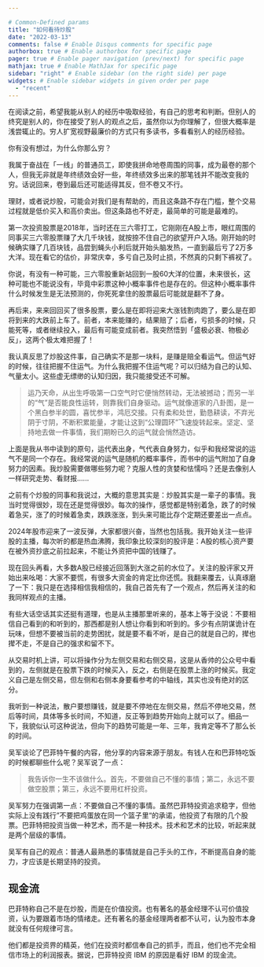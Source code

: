 ```yaml
---

# Common-Defined params
title: "如何看待炒股"
date: "2022-03-13"
comments: false # Enable Disqus comments for specific page
authorbox: true # Enable authorbox for specific page
pager: true # Enable pager navigation (prev/next) for specific page
mathjax: true # Enable MathJax for specific page
sidebar: "right" # Enable sidebar (on the right side) per page
widgets: # Enable sidebar widgets in given order per page
  - "recent"
---
```


在阅读之前，希望我能从别人的经历中吸取经验，有自己的思考和判断。但别人的终究是别人的，你在接受了别人的观点之后，虽然你以为你理解了，但很大概率是浅尝辄止的。穷人扩宽视野最廉价的方式只有多读书，多看看别人的经历经验。

你有没有想过，为什么你那么穷？

我属于奋战在「一线」的普通员工，即使我拼命地卷周围的同事，成为最卷的那个人，但我无非就是年终绩效会好一些，年终绩效多出来的那笔钱并不能改变我的穷。话说回来，卷到最后还可能适得其反，但不卷又不行。

理财，或者说炒股，可能会对我们是有帮助的，而且这条路不存在门槛，整个交易过程就是低价买入和高价卖出。但这条路也不好走，最简单的可能是最难的。

第一次投资股票是2018年，当时还在三六零打工，它刚刚在A股上市，眼红周围的同事买三六零股票赚了大几千块钱，就按捺不住自己的欲望开户入场。刚开始的时候确实赚了几百块钱，品尝到蝇头小利后就开始头脑发热，一直到最后亏了2万多大洋。现在看它的估价，非常庆幸，多亏自己及时止损，不然真的只剩下裤衩了。

你说，有没有一种可能，三六零股重新站回到一股60大洋的位置，未来很长，这种可能也不能说没有，毕竟中彩票这种小概率事件也是存在的。但这种小概率事件什么时候发生是无法预测的，你死死拿住的股票最后可能就是翻不了身。

再后来，来来回回买了很多股票，要么是在即将迎来大涨钱割肉跑了，要么是在即将到来的大跌前上车了。前者，本来能赚的，结果赔了；后者，亏损多的时候，只能死等，或者继续投入，最后有可能变成前者。我突然悟到「盛极必衰、物极必反」，这两个极太难把握了！

我认真反思了炒股这件事，自己确实不是那一块料，是赚是赔全看运气。但运气好的时候，往往把握不住运气。为什么我把握不住运气呢？可以归结为自己的认知、气量太小。这些虚无缥缈的认知归因，我只能接受还不可解。

> 运乃天命，从出生呼吸第一口空气时它便悄然转动，无法被撼动；而另一半的“气”是否能良性运转，则靠我们自身驱动。运气就像道家的八卦图，是一个黑白参半的圆，喜忧参半，鸿厄交接。只有柔和处世，勤恳耕读，不弃光阴于寸阴，不断积累能量，才能让这到“公理圆环”飞速旋转起来。坚定、坚持地去做一件事情，我们期盼已久的运气就会悄然造访。

上面是我从书中读到的原句，运代表出身，气代表自身努力，似乎和我经常说的运气不是同一个存在。我经常说的运气是随机的概率事件，而书中的运气附加了自身努力的因素。我炒股需要做哪些努力呢？克服人性的贪婪和怯懦吗？还是去像别人一样研究走势、看财报......

之前有个炒股的同事和我说过，大概的意思其实是：炒股其实是一辈子的事情。我当时觉得很妙，现在还是觉得很妙。每次的操作，感觉都是特别着急，跌了的时候着急买，涨了的时候着急卖，跌跌涨涨，到头来可能比存个定期还要差出一点点。

2024年股市迎来了一波反弹，大家都很兴奋，当然也包括我。我开始关注一些评股的主播，每次听的都是热血沸腾，我印象比较深刻的股评是：A股的核心资产要在被外资抄底之前拉起来，不能让外资把中国的钱赚了。

现在回头再看，大多数A股已经接近回落到大涨之前的水位了。关注的股评家又开始出来吆喝：大家不要慌，有很多大资金的肯定比你还慌。我翻来覆去，认真琢磨了一下：我只是在选择相信我相信的，我自己首先有了一个观点，然后再关注的和我同样观点的主播。

有些大话空话其实还挺有道理，也是从主播那里听来的，基本上等于没说：不要相信自己看到的和听到的，那西都是别人想让你看到和听到的。多少有点阴谋诡计在玩味，但想不要被当前的走势困扰，就是要不看不听，是自己的就是自己的，撵也撵不走，不是自己的强求和留不下。

从交易时机上讲，可以将操作分为左侧交易和右侧交易，这是从香帅的公众号中看到的，左侧就是在股票下跌的时候买入，反之，右侧是在股票上涨的时候买。我定义自己是左侧交易，但左侧和右侧本身要看参考的中轴线，其实也没有绝对的区分。

我听到一种说法，散户要想赚钱，就是要不停地在左侧交易，然后不停地交易，然后等时间，具体等多长时间，不知道，反正等到趋势开始向上就可以了。细品一下，我貌似认可这种说法，但向下的趋势可能是一年、三年，我肯定等不了那么长的时间。

吴军谈论了巴菲特午餐的内容，他分享的内容来源于朋友。有钱人在和巴菲特吃饭的时候都聊些什么呢？吴军说了一点：

> 我告诉你一生不该做什么。首先，不要做自己不懂的事情；第二，永远不要做空股票；第三，永远不要用杠杆投资。

吴军努力在强调第一点：不要做自己不懂的事情。虽然巴菲特投资追求稳字，但他实际上没有践行”不要把鸡蛋放在同一个篮子里“的承诺，他投资了有限的几个股票。巴菲特把投资当做一种艺术，而不是一种技术。技术和艺术的比较，听起来就是两个层级的事情。

吴军有自己的观点：普通人最熟悉的事情就是自己手头的工作，不断提高自身的能力，才应该是长期坚持的投资。

## 现金流

巴菲特称自己不是在炒股，而是在价值投资。也有著名的基金经理不认可价值投资，认为要跟着市场的情绪走。还有著名的基金经理两者都不认可，认为股市本身就没有任何规律可言。

他们都是投资界的精英，他们在投资时都信奉自己的抓手，而且，他们也不完全相信市场上的利润报表。据说，巴菲特投资 IBM 的原因是看好 IBM 的现金流。

